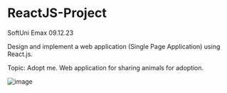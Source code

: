 # ReactJS-Project
SoftUni Emax 09.12.23

Design and implement a web application (Single Page Application) using React.js.

Topic: Adopt me.
Web application for sharing animals for adoption.


![image](https://github.com/DaniStSimeonova147/ReactJS-Project/assets/48598905/e061c474-45ab-4ceb-a5dd-5486b7925f9d)



